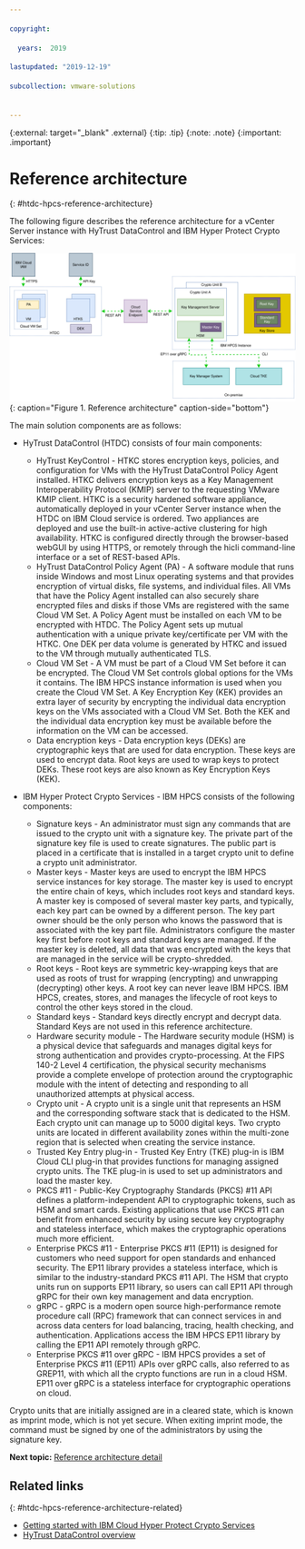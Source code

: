 ```yaml
---

copyright:

  years:  2019

lastupdated: "2019-12-19"

subcollection: vmware-solutions


---
```


{:external: target="_blank" .external}
{:tip: .tip}
{:note: .note}
{:important: .important}

# Reference architecture
{: #htdc-hpcs-reference-architecture}

The following figure describes the reference architecture for a vCenter Server instance with HyTrust DataControl and IBM Hyper Protect Crypto Services:

![Reference architecture](../../images/htdc-hpcs-reference-architecture.svg){: caption="Figure 1. Reference architecture" caption-side="bottom"}

The main solution components are as follows:

* HyTrust DataControl (HTDC) consists of four main components:
  * HyTrust KeyControl - HTKC stores encryption keys, policies, and configuration for VMs with the HyTrust DataControl Policy Agent installed. HTKC delivers encryption keys as a Key Management Interoperability Protocol (KMIP) server to the requesting VMware KMIP client. HTKC is a security hardened software appliance, automatically deployed in your vCenter Server instance when the HTDC on IBM Cloud service is ordered. Two appliances are deployed and use the built-in active-active clustering for high availability. HTKC is configured directly through the browser-based webGUI by using HTTPS, or remotely through the hicli command-line interface or a set of REST-based APIs.
  * HyTrust DataControl Policy Agent (PA) - A software module that runs inside Windows and most Linux operating systems and that provides encryption of virtual disks, file systems, and individual files. All VMs that have the Policy Agent installed can also securely share encrypted files and disks if those VMs are registered with the same Cloud VM Set. A Policy Agent must be installed on each VM to be encrypted with HTDC. The Policy Agent sets up mutual authentication with a unique private key/certificate per VM with the HTKC. One DEK per data volume is generated by HTKC and issued to the VM through mutually authenticated TLS.
  * Cloud VM Set - A VM must be part of a Cloud VM Set before it can be encrypted. The Cloud VM Set controls global options for the VMs it contains. The IBM HPCS instance information is used when you create the Cloud VM Set. A Key Encryption Key (KEK) provides an extra layer of security by encrypting the individual data encryption keys on the VMs associated with a Cloud VM Set. Both the KEK and the individual data encryption key must be available before the information on the VM can be accessed.
  * Data encryption keys - Data encryption keys (DEKs) are cryptographic keys that are used for data encryption. These keys are used to encrypt data. Root keys are used to wrap keys to protect DEKs. These root keys are also known as Key Encryption Keys (KEK).

* IBM Hyper Protect Crypto Services - IBM HPCS consists of the following components:
  * Signature keys - An administrator must sign any commands that are issued to the crypto unit with a signature key. The private part of the signature key file is used to create signatures. The public part is placed in a certificate that is installed in a target crypto unit to define a crypto unit administrator.
  * Master keys - Master keys are used to encrypt the IBM HPCS service instances for key storage. The master key is used to encrypt the entire chain of keys, which includes root keys and standard keys. A master key is composed of several master key parts, and typically, each key part can be owned by a different person. The key part owner should be the only person who knows the password that is associated with the key part file. Administrators configure the master key first before root keys and standard keys are managed. If the master key is deleted, all data that was encrypted with the keys that are managed in the service will be crypto-shredded.
  * Root keys - Root keys are symmetric key-wrapping keys that are used as roots of trust for wrapping (encrypting) and unwrapping (decrypting) other keys. A root key can never leave IBM HPCS. IBM HPCS, creates, stores, and manages the lifecycle of root keys to control the other keys stored in the cloud.
  * Standard keys - Standard keys directly encrypt and decrypt data. Standard Keys are not used in this reference architecture.
  * Hardware security module - The Hardware security module (HSM) is a physical device that safeguards and manages digital keys for strong authentication and provides crypto-processing. At the FIPS 140-2 Level 4 certification, the physical security mechanisms provide a complete envelope of protection around the cryptographic module with the intent of detecting and responding to all unauthorized attempts at physical access.
  * Crypto unit - A crypto unit is a single unit that represents an HSM and the corresponding software stack that is dedicated to the HSM. Each crypto unit can manage up to 5000 digital keys. Two crypto units are located in different availability zones within the multi-zone region that is selected when creating the service instance.
  * Trusted Key Entry plug-in - Trusted Key Entry (TKE) plug-in is IBM Cloud CLI plug-in that provides functions for managing assigned crypto units. The TKE plug-in is used to set up administrators and load the master key.
  * PKCS #11 - Public-Key Cryptography Standards (PKCS) #11 API defines a platform-independent API to cryptographic tokens, such as HSM and smart cards. Existing applications that use PKCS #11 can benefit from enhanced security by using secure key cryptography and stateless interface, which makes the cryptographic operations much more efficient.
  * Enterprise PKCS #11 - Enterprise PKCS #11 (EP11) is designed for customers who need support for open standards and enhanced security. The EP11 library provides a stateless interface, which is similar to the industry-standard PKCS #11 API. The HSM that crypto units run on supports EP11 library, so users can call EP11 API through gRPC for their own key management and data encryption.
  * gRPC - gRPC is a modern open source high-performance remote procedure call (RPC) framework that can connect services in and across data centers for load balancing, tracing, health checking, and authentication. Applications access the IBM HPCS EP11 library by calling the EP11 API remotely through gRPC.
  * Enterprise PKCS #11 over gRPC - IBM HPCS provides a set of Enterprise PKCS #11 (EP11) APIs over gRPC calls, also referred to as GREP11, with which all the crypto functions are run in a cloud HSM. EP11 over gRPC is a stateless interface for cryptographic operations on cloud.

Crypto units that are initially assigned are in a cleared state, which is known as imprint mode, which is not yet secure. When exiting imprint mode, the command must be signed by one of the administrators by using the signature key.

**Next topic:** [Reference architecture detail](/docs/services/vmwaresolutions?topic=vmware-solutions-htdc-hpcs-detail)

## Related links
{: #htdc-hpcs-reference-architecture-related}

*  [Getting started with IBM Cloud Hyper Protect Crypto Services](/docs/services/hs-crypto?topic=hs-crypto-get-started)
*  [HyTrust DataControl overview](/docs/services/vmwaresolutions?topic=vmware-solutions-htdc_considerations)
